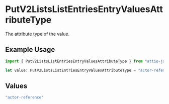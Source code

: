 # PutV2ListsListEntriesEntryValuesAttributeType

The attribute type of the value.

## Example Usage

```typescript
import { PutV2ListsListEntriesEntryValuesAttributeType } from "attio-js/models/operations";

let value: PutV2ListsListEntriesEntryValuesAttributeType = "actor-reference";
```

## Values

```typescript
"actor-reference"
```